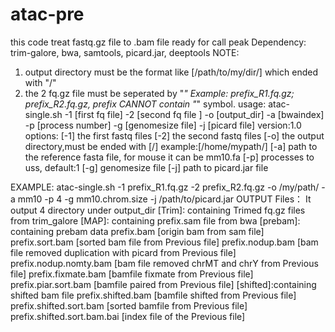 # atac-pre
this code treat fastq.gz file to .bam file ready for call peak
Dependency: trim-galore, bwa, samtools, picard.jar, deeptools
NOTE:
  1. output directory must be the format like [/path/to/my/dir/] which ended with "/"
  2. the 2 fq.gz file must be seperated by "_"
     Example: prefix_R1.fq.gz; prefix_R2.fq.gz, prefix CANNOT contain "_" symbol.
usage:
  atac-single.sh -1 [first fq file] -2 [second fq file ] -o [output_dir] -a [bwaindex] -p [process number] -g [genomesize file] -j [picard file]
version:1.0
options:
        [-1] the first fastq files
        [-2] the second fastq files
        [-o] the output directory,must be ended with [/]
        example:[/home/mypath/]
        [-a] path to the reference fasta file, for mouse it can be mm10.fa
        [-p] processes to uss, default:1
        [-g] genomesize file
        [-j] path to picard.jar file
        
EXAMPLE:
  atac-single.sh -1 prefix_R1.fq.gz -2 prefix_R2.fq.gz -o /my/path/ -a mm10 -p 4 -g mm10.chrom.size -j /path/to/picard.jar
OUTPUT Files：
  It output 4 directory under output_dir
  [Trim]: containing Trimed fq.gz files from trim_galore
  [MAP]: containing prefix.sam file from bwa
  [prebam]: containing prebam data
      prefix.bam [origin bam from sam file]
      prefix.sort.bam [sorted bam file from Previous file]
      prefix.nodup.bam [bam file removed duplication with picard from Previous file]
      prefix.nodup.nomty.bam [bam file removed chrMT and chrY from Previous file]
      prefix.fixmate.bam [bamfile fixmate from Previous file]
      prefix.piar.sort.bam [bamfile paired from Previous file]
  [shifted]:containing shifted bam file
      prefix.shifted.bam [bamfile shifted from Previous file]
      prefix.shifted.sort.bam [sorted bamfile from Previous file]
      prefix.shifted.sort.bam.bai [index file of the Previous file]
